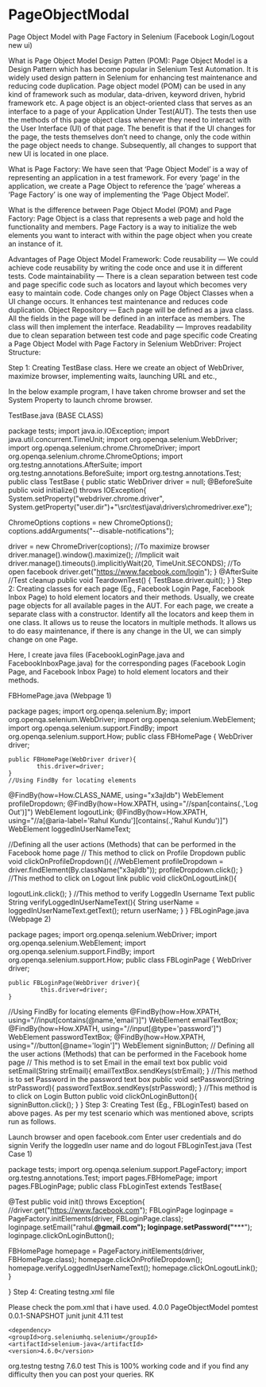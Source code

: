 # PageObjectModal
Page Object Model with Page Factory in Selenium (Facebook Login/Logout new ui)

What is Page Object Model Design Patten (POM):
Page Object Model is a Design Pattern which has become popular in Selenium Test Automation. It is widely used design pattern in Selenium for enhancing test maintenance and reducing code duplication. Page object model (POM) can be used in any kind of framework such as modular, data-driven, keyword driven, hybrid framework etc. A page object is an object-oriented class that serves as an interface to a page of your Application Under Test(AUT). The tests then use the methods of this page object class whenever they need to interact with the User Interface (UI) of that page. The benefit is that if the UI changes for the page, the tests themselves don’t need to change, only the code within the page object needs to change. Subsequently, all changes to support that new UI is located in one place.

What is Page Factory:
We have seen that ‘Page Object Model’ is a way of representing an application in a test framework. For every ‘page’ in the application, we create a Page Object to reference the ‘page’ whereas a ‘Page Factory’ is one way of implementing the ‘Page Object Model’.

What is the difference between Page Object Model (POM) and Page Factory:
Page Object is a class that represents a web page and hold the functionality and members.
Page Factory is a way to initialize the web elements you want to interact with within the page object when you create an instance of it.

Advantages of Page Object Model Framework:
Code reusability — We could achieve code reusability by writing the code once and use it in different tests.
Code maintainability — There is a clean separation between test code and page specific code such as locators and layout which becomes very easy to maintain code. Code changes only on Page Object Classes when a UI change occurs. It enhances test maintenance and reduces code duplication.
Object Repository — Each page will be defined as a java class. All the fields in the page will be defined in an interface as members. The class will then implement the interface.
Readability — Improves readability due to clean separation between test code and page specific code
Creating a Page Object Model with Page Factory in Selenium WebDriver:
Project Structure:


Step 1: Creating TestBase class. Here we create an object of WebDriver, maximize browser, implementing waits, launching URL and etc.,

In the below example program, I have taken chrome browser and set the System Property to launch chrome browser.

TestBase.java (BASE CLASS)

package tests;
import java.io.IOException;
import java.util.concurrent.TimeUnit;
import org.openqa.selenium.WebDriver;
import org.openqa.selenium.chrome.ChromeDriver;
import org.openqa.selenium.chrome.ChromeOptions;
import org.testng.annotations.AfterSuite;
import org.testng.annotations.BeforeSuite;
import org.testng.annotations.Test;
public class TestBase {
 public static WebDriver driver = null;
 @BeforeSuite
 public void initialize() throws IOException{
 System.setProperty("webdriver.chrome.driver", System.getProperty("user.dir")+"\\src\\test\\java\\drivers\\chromedriver.exe");
 
 ChromeOptions coptions = new ChromeOptions();
 coptions.addArguments("--disable-notifications");
 
 driver = new ChromeDriver(coptions);
 //To maximize browser
                 driver.manage().window().maximize();
         //Implicit wait
          driver.manage().timeouts().implicitlyWait(20, TimeUnit.SECONDS);
 //To open facebook
                 driver.get("https://www.facebook.com/login");
 }
 @AfterSuite
 //Test cleanup
 public void TeardownTest()
     {
         TestBase.driver.quit();
     }
}
Step 2: Creating classes for each page (Eg., Facebook Login Page, Facebook Inbox Page) to hold element locators and their methods. Usually, we create page objects for all available pages in the AUT. For each page, we create a separate class with a constructor. Identify all the locators and keep them in one class. It allows us to reuse the locators in multiple methods. It allows us to do easy maintenance, if there is any change in the UI, we can simply change on one Page.

Here, I create java files (FacebookLoginPage.java and FacebookInboxPage.java) for the corresponding pages (Facebook Login Page, and Facebook Inbox Page) to hold element locators and their methods.

FBHomePage.java (Webpage 1)

package pages;
import org.openqa.selenium.By;
import org.openqa.selenium.WebDriver;
import org.openqa.selenium.WebElement;
import org.openqa.selenium.support.FindBy;
import org.openqa.selenium.support.How;
public class FBHomePage {
 WebDriver driver;
  
    public FBHomePage(WebDriver driver){
            this.driver=driver;
    }
    //Using FindBy for locating elements
    
    
@FindBy(how=How.CLASS_NAME, using="x3ajldb") WebElement profileDropdown;
@FindBy(how=How.XPATH, using="//span[contains(.,'Log Out')]") WebElement logoutLink;
@FindBy(how=How.XPATH, using="//a[@aria-label='Rahul Kundu'][contains(.,'Rahul Kundu')]") WebElement loggedInUserNameText;
    
//Defining all the user actions (Methods) that can be performed in the Facebook home page
    // This method to click on Profile Dropdown
public void clickOnProfileDropdown(){
//WebElement profileDropdown = driver.findElement(By.className("x3ajldb"));
profileDropdown.click();
}
//This method to click on Logout link
public void clickOnLogoutLink(){
 
logoutLink.click();
}
//This method to verify LoggedIn Username Text
public String verifyLoggedInUserNameText(){
String userName = loggedInUserNameText.getText();
return userName;
}
}
FBLoginPage.java (Webpage 2)

package pages;
import org.openqa.selenium.WebDriver;
import org.openqa.selenium.WebElement;
import org.openqa.selenium.support.FindBy;
import org.openqa.selenium.support.How;
public class FBLoginPage {
 WebDriver driver;
  
    public FBLoginPage(WebDriver driver){
             this.driver=driver;
    }
//Using FindBy for locating elements
@FindBy(how=How.XPATH, using="//input[contains(@name,'email')]") WebElement emailTextBox;
@FindBy(how=How.XPATH, using="//input[@type='password']") WebElement passwordTextBox;
@FindBy(how=How.XPATH, using="//button[@name='login']") WebElement signinButton;
    // Defining all the user actions (Methods) that can be performed in the Facebook home page
    // This method is to set Email in the email text box
public void setEmail(String strEmail){
emailTextBox.sendKeys(strEmail);
}
//This method is to set Password in the password text box
public void setPassword(String strPassword){
passwordTextBox.sendKeys(strPassword);
}
//This method is to click on Login Button
public void clickOnLoginButton(){
signinButton.click();
}
}
Step 3: Creating Test (Eg., FBLoginTest) based on above pages. As per my test scenario which was mentioned above, scripts run as follows.

Launch browser and open facebook.com
Enter user credentials and do signin
Verify the loggedIn user name and do logout
FBLoginTest.java (Test Case 1)

package tests;
import org.openqa.selenium.support.PageFactory;
import org.testng.annotations.Test;
import pages.FBHomePage;
import pages.FBLoginPage;
public class FbLoginTest extends TestBase{
 
 @Test
 public void init() throws Exception{
   //driver.get("https://www.facebook.com");
   FBLoginPage loginpage = PageFactory.initElements(driver, FBLoginPage.class);
   loginpage.setEmail("rahul.******@gmail.com");
   loginpage.setPassword("*********");
   loginpage.clickOnLoginButton();
   
   FBHomePage homepage = PageFactory.initElements(driver, FBHomePage.class);
   homepage.clickOnProfileDropdown();
   homepage.verifyLoggedInUserNameText();
   homepage.clickOnLogoutLink(); 
  }
 
}
Step 4: Creating testng.xml file

<?xml version="1.0" encoding="UTF-8"?>
<!DOCTYPE suite SYSTEM "http://testng.org/testng-1.0.dtd">
<suite name="POM Suite">
 
<test name="Page Object Model Project">
<classes>
<class name="tests.TestBase" />
<class name="tests.FbLoginTest" />
</classes>
</test>
</suite> <!-- Suite -->
Please check the pom.xml that i have used.

<project xmlns="http://maven.apache.org/POM/4.0.0" xmlns:xsi="http://www.w3.org/2001/XMLSchema-instance" xsi:schemaLocation="http://maven.apache.org/POM/4.0.0 https://maven.apache.org/xsd/maven-4.0.0.xsd">
  <modelVersion>4.0.0</modelVersion>
  <groupId>PageObjectModel</groupId>
  <artifactId>pomtest</artifactId>
  <version>0.0.1-SNAPSHOT</version>
  
  <dependencies>
    <dependency>
      <groupId>junit</groupId>
      <artifactId>junit</artifactId>
      <version>4.11</version>
      <scope>test</scope>
    </dependency>
    
    <dependency>
    <groupId>org.seleniumhq.selenium</groupId>
    <artifactId>selenium-java</artifactId>
    <version>4.6.0</version>
</dependency>
<dependency>
  <groupId>org.testng</groupId>
  <artifactId>testng</artifactId>
  <version>7.6.0</version>
  <scope>test</scope>
</dependency>
</dependencies>
</project>
This is 100% working code and if you find any difficulty then you can post your queries.
RK







